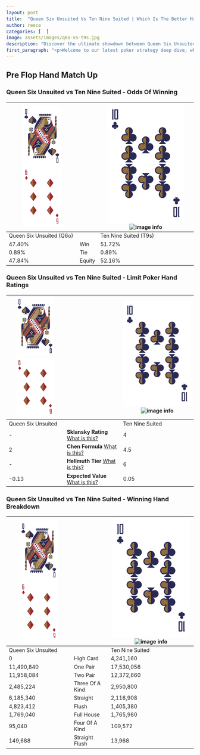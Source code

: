 ```yaml
---
layout: post
title:  "Queen Six Unsuited Vs Ten Nine Suited | Which Is The Better Hand In Poker? A Complete Guide"
author: reece
categories: [  ]
image: assets/images/q6o-vs-t9s.jpg
description: "Discover the ultimate showdown between Queen Six Unsuited and Ten Nine Suited in poker! Uncover the odds, strategies, and scenarios where one hand triumphs over the other. Get ready to up your poker game with this thrilling analysis."
first_paragraph: "<p>Welcome to our latest poker strategy deep dive, where we're pitting two distinct hands against each other in a high-stakes showdown: Queen Six Unsuited vs Ten Nine Suited.</p><p>In the dynamic world of poker, every decision counts, and knowing which hand holds the upper hand is key to your success at the table.</p><p>In this article, we'll dissect these two hands, explore the scenarios where one dominates the other, and equip you with the knowledge to make strategic choices that can tip the odds in your favor.</p><p>Get ready to unravel the intriguing dynamics of these poker hands and elevate your game to new heights.</p>"
---
```




[comment]: # (sp0)

## Pre Flop Hand Match Up

<div class="table hand-ratings" markdown="1"> 



### Queen Six Unsuited vs Ten Nine Suited - Odds Of Winning


    
| ![image info](assets/images/hand1/Q.png) ![image info](assets/images/hand1/6o.png) |  | ![image info](assets/images/hand2/T.png) ![image info](assets/images/hand2/9s.png) |
| -------- | -------- | -------- |
| Queen Six Unsuited (Q6o) |  | Ten Nine Suited (T9s) |
| 47.40% | Win | 51.72% |
| 0.89% | Tie | 0.89% |
| 47.84% | Equity | 52.16% |




[comment]: # (sp1)



### Queen Six Unsuited vs Ten Nine Suited - Limit Poker Hand Ratings


    
| ![image info](assets/images/hand1/Q.png) ![image info](assets/images/hand1/6o.png) |  | ![image info](assets/images/hand2/T.png) ![image info](assets/images/hand2/9s.png) |
| -------- | -------- | -------- |
| Queen Six Unsuited |  | Ten Nine Suited |
| - | **Sklansky Rating** [What is this?](/sklansky-rating-explained) | 4 |
| 2 | **Chen Formula** [What is this?](/chen-formula-explained) | 4.5 |
| - | **Hellmuth Tier** [What is this?](/Hellmuth-tier-explained) | 6 |
| -0.13 | **Expected Value** [What is this?](/expected-value-explained) | 0.05 |




[comment]: # (sp2)



### Queen Six Unsuited vs Ten Nine Suited - Winning Hand Breakdown


    
| ![image info](assets/images/hand1/Q.png) ![image info](assets/images/hand1/6o.png) |  | ![image info](assets/images/hand2/T.png) ![image info](assets/images/hand2/9s.png) |
| -------- | -------- | -------- |
| Queen Six Unsuited |  | Ten Nine Suited |
| 0 | High Card | 4,241,160 |
| 11,490,840 | One Pair | 17,530,056 |
| 11,958,084 | Two Pair | 12,372,660 |
| 2,485,224 | Three Of A Kind | 2,950,800 |
| 6,185,340 | Straight | 2,116,908 |
| 4,823,412 | Flush | 1,405,380 |
| 1,769,040 | Full House | 1,765,980 |
| 95,040 | Four Of A Kind | 109,572 |
| 149,688 | Straight Flush | 13,968 |




[comment]: # (sp3)



</div>

[comment]: # (sp4)



[comment]: # (sp5)

